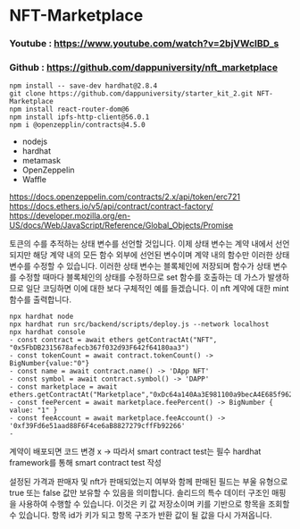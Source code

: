 # NFT-Marketplace

### Youtube : https://www.youtube.com/watch?v=2bjVWclBD_s
### Github : https://github.com/dappuniversity/nft_marketplace

```
npm install -- save-dev hardhat@2.8.4
git clone https://github.com/dappuniversity/starter_kit_2.git NFT-Marketplace
npm install react-router-dom@6
npm install ipfs-http-client@56.0.1
npm i @openzepplin/contracts@4.5.0
```

- nodejs
- hardhat
- metamask
- OpenZeppelin
- Waffle

https://docs.openzeppelin.com/contracts/2.x/api/token/erc721
https://docs.ethers.io/v5/api/contract/contract-factory/
https://developer.mozilla.org/en-US/docs/Web/JavaScript/Reference/Global_Objects/Promise

토큰의 수를 추적하는 상태 변수를 선언할 것입니다. 이제 상태 변수는 계약 내에서 선언되지만 해당 계약 내의 모든 함수 외부에 선언된 변수이며 계약 내의 함수만 이러한 상태 변수를 수정할 수 있습니다. 이러한 상태 변수는 블록체인에 저장되며 함수가 상태 변수를 수정할 때마다 블록체인의 상태를 수정하므로 set 함수를 호출하는 데 가스가 발생하므로 일단 코딩하면 이에 대한 보다 구체적인 예를 들겠습니다. 이 nft 계약에 대한 mint 함수를 출력합니다.


```
npx hardhat node
npx hardhat run src/backend/scripts/deploy.js --network localhost
npx hardhat console
- const contract = await ethers getContractAt("NFT", "0x5FbDB2315678afecb367f032d93F642f64180aa3")
- const tokenCount = await contract.tokenCount() -> BigNumber{value:"0"}
- const name = await contract.name() -> 'DApp NFT'
- const symbol = await contract.symbol() -> 'DAPP'
- const marketplace = await ethers.getContractAt("Marketplace","0xDc64a140Aa3E981100a9becA4E685f962f0cF6C9") 
- const feePercent = await marketplace.feePercent() -> BigNumber { value: "1" }
- const feeAccount = await marketplace.feeAccount() -> '0xf39Fd6e51aad88F6F4ce6aB8827279cffFb92266'
- 
```
계약이 배포되면 코드 변경 x -> 따라서 smart contract test는 필수
hardhat framework를 통해 smart contract test 작성 

설정된 가격과 판매자 및 nft가 판매되었는지 여부와 함께 판매된 필드는 부울 유형으로 true 또는 false 값만 보유할 수 있음을 의미합니다.
솔리드의 특수 데이터 구조인 매핑을 사용하여 수행할 수 있습니다. 이것은 키 값 저장소이며 키를 기반으로 항목을 조회할 수 있습니다. 항목 id가 키가 되고 항목 구조가 반환 값이 될 값을 다시 가져옵니다.
